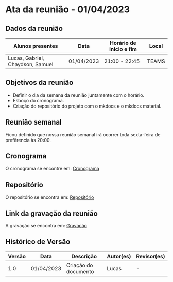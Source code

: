 # Ata da reunião - 01/04/2023

## Dados da reunião

| Alunos presentes                 | Data       | Horário de inicio e fim | Local |
| -------------------------------- | ---------- | ----------------------- | ----- |
| Lucas, Gabriel, Chaydson, Samuel | 01/04/2023 | 21:00 - 22:45           | TEAMS |

## Objetivos da reunião

- Definir o dia da semana da reunião juntamente com o horário.
- Esboço do cronograma.
- Criação do repositório do projeto com o mkdocs e o mkdocs material.

## Reunião semanal

Ficou definido que nossa reunião semanal irá ocorrer toda sexta-feira de prefêrencia às 20:00.

## Cronograma

O cronograma se encontre em: [Cronograma](../planejamento/cronogramaPlanejado.md)

## Repositório

O repositório se encontra em: [Repositório](https://github.com/Interacao-Humano-Computador/2023.1-Grupo02)

## Link da gravação da reunião

A gravação se encontra em: [Gravação](https://youtu.be/UWSHLZ8dbRw)

## Histórico de Versão
| Versão | Data       | Descrição            | Autor(es) | Revisor(es) |
|--------|------------|----------------------|-----------|-------------|
| 1.0    | 01/04/2023 | Criação do documento | Lucas     | -           |
